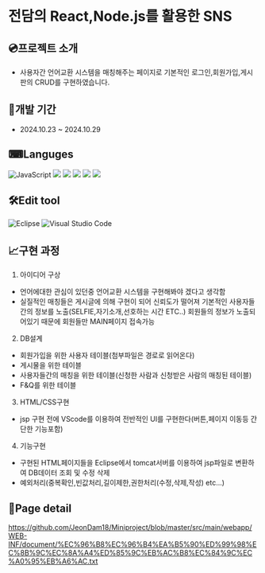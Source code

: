 # 전담의 React,Node.js를 활용한 SNS

## 💿프로젝트 소개

+ 사용자간 언어교환 시스템을 매칭해주는 페이지로 기본적인 로그인,회원가입,게시판의 CRUD를 구현하였습니다.

## 📆개발 기간

+ 2024.10.23 ~ 2024.10.29

## ⌨Languges


![JavaScript](https://img.shields.io/badge/javascript-%23323330.svg?style=for-the-badge&logo=javascript&logoColor=%23F7DF1E)
<img src="https://img.shields.io/badge/visual%20studio%20code-%23007ACC.svg?&style=for-the-badge&logo=visual%20studio%20code&logoColor=white" />
<img src="https://img.shields.io/badge/mysql-%234479A1.svg?&style=for-the-badge&logo=mysql&logoColor=white" />
<img src="https://img.shields.io/badge/react-%2361DAFB.svg?&style=for-the-badge&logo=react&logoColor=black" />
<img src="https://img.shields.io/badge/node.js-%23339933.svg?&style=for-the-badge&logo=node.js&logoColor=white" />
<img src="https://img.shields.io/badge/nodemon-%2376D04B.svg?&style=for-the-badge&logo=nodemon&logoColor=black" />
## 🛠Edit tool

![Eclipse](https://img.shields.io/badge/Eclipse-FE7A16.svg?style=for-the-badge&logo=Eclipse&logoColor=white)
![Visual Studio Code](https://img.shields.io/badge/Visual%20Studio%20Code-0078d7.svg?style=for-the-badge&logo=visual-studio-code&logoColor=white)

## 📈구현 과정

1. 아이디어 구상
  + 언어에대한 관심이 있던중 언어교환 시스템을 구현해봐야 겠다고 생각함
  + 실질적인 매칭들은 게시글에 의해 구현이 되어 신뢰도가 떨어져 기본적인 사용자들간의 정보를 노출(SELFIE,자기소개,선호하는 시간 ETC..) 회원들의 정보가 노출되어있기 때문에 회원들만 MAIN페이지 접속가능


2. DB설계
  + 회원가입을 위한 사용자 테이블(첨부파일은 경로로 읽어온다)
  + 게시물을 위한 테이블
  + 사용자들간의 매칭을 위한 테이블(신청한 사람과 신청받은 사람의 매칭된 테이블)
  + F&Q를 위한 테이블

3. HTML/CSS구현
  + jsp 구현 전에 VScode를 이용하여 전반적인 UI를 구현한다(버튼,페이지 이동등 간단한 기능포함)

    
4. 기능구현
 + 구현된 HTML페이지들을 Eclipse에서 tomcat서버를 이용하여 jsp파일로 변환하여 DB데이터 조회 및 수정 삭제
 + 예외처리(중복확인,빈값처리,길이제한,권한처리(수정,삭제,작성) etc...)


## 🔎Page detail

https://github.com/JeonDam18/Miniproject/blob/master/src/main/webapp/WEB-INF/document/%EC%96%B8%EC%96%B4%EA%B5%90%ED%99%98%EC%8B%9C%EC%8A%A4%ED%85%9C%EB%AC%B8%EC%84%9C%EC%A0%95%EB%A6%AC.txt

